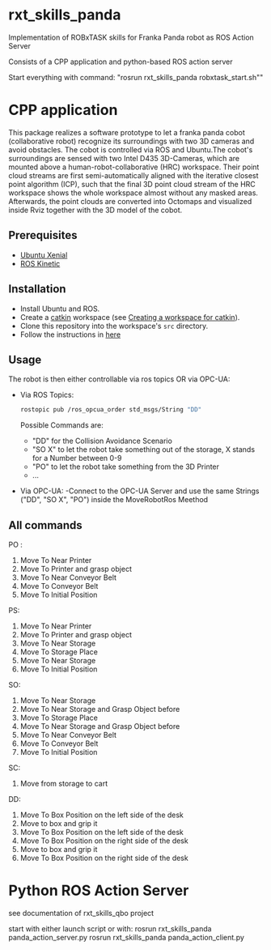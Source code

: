 # rxt_skills_panda
Implementation of ROBxTASK skills for Franka Panda robot as ROS Action Server

Consists of a CPP application and python-based ROS action server

Start everything with command: "rosrun rxt_skills_panda robxtask_start.sh""

# CPP application

This package realizes a software prototype to let a franka panda cobot (collaborative robot) recognize its surroundings with two 3D cameras and avoid obstacles.
The cobot is controlled via ROS and Ubuntu.The cobot's surroundings are sensed with two Intel D435 3D-Cameras, which are mounted above a human-robot-collaborative (HRC) workspace. Their point cloud streams are first semi-automatically aligned with the iterative closest point algorithm (ICP), such that the final 3D point cloud stream of the HRC workspace shows the whole workspace almost without any masked areas. Afterwards, the point clouds are converted into Octomaps and visualized inside Rviz together with the 3D model of the cobot.

## Prerequisites
- [Ubuntu Xenial](http://releases.ubuntu.com/16.04/)
- [ROS Kinetic](http://wiki.ros.org/kinetic)

## Installation
- Install Ubuntu and ROS.
- Create a [catkin](http://wiki.ros.org/catkin) workspace (see [Creating a workspace for catkin](http://wiki.ros.org/catkin/Tutorials/create_a_workspace)).
- Clone this repository into the workspace's `src` directory.
- Follow the instructions in [here](https://github.com/nerovalerius/collision_avoidance) 


## Usage

The robot is then either controllable via ros topics OR via OPC-UA:
- Via ROS Topics:
    ```sh
    rostopic pub /ros_opcua_order std_msgs/String "DD"
    ```
    Possible Commands are:
    - "DD" for the Collision Avoidance Scenario
    - "SO X" to let the robot take something out of the storage, X stands for a Number between 0-9
    - "PO" to let the robot take something from the 3D Printer
    - ...

- Via OPC-UA:
    -Connect to the OPC-UA Server and use the same Strings ("DD", "SO X", "PO") inside the MoveRobotRos Meethod


## All commands

PO :
1) Move To Near Printer
2) Move To Printer and grasp object
3) Move To Near Conveyor Belt
4) Move To Conveyor Belt
5) Move To Initial Position

PS:
1) Move To Near Printer
2) Move To Printer and grasp object
3) Move To Near Storage
4) Move To Storage Place
5) Move To Near Storage
6) Move To Initial Position

SO:
1) Move To Near Storage
2) Move To Near Storage and Grasp Object before
3) Move To Storage Place
4) Move To Near Storage and Grasp Object before
5) Move To Near Conveyor Belt
6) Move To Conveyor Belt
7) Move To Initial Position

SC:
1) Move from storage to cart

DD:
1) Move To Box Position on the left side of the desk
2) Move to box and grip it
3) Move To Box Position on the left side of the desk
4) Move To Box Position on the right side of the desk
5) Move to box and grip it
6) Move To Box Position on the right side of the desk


# Python ROS Action Server

see documentation of rxt_skills_qbo project

start with either launch script or with:
rosrun rxt_skills_panda panda_action_server.py
rosrun rxt_skills_panda panda_action_client.py



